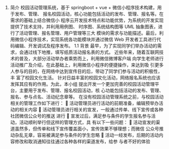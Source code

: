 1. 简介
校园活动管理系统，基于 springboot + vue + 微信小程序技术构建，用于发布、管理、
报名校园活动，核心功能包括活动的发布、管理、报名等。在需求的基础上结合微信小
程序云开发技术特点和功能优势，为系统的开发实现提供了技术支持，并利用用例图、
时序图、系统结构图等 UML 抽象图表，进行了活动管理、报名管理、用户管理等三大
模块的需求与功能描述。最后，利用微信小程序技术，实现系统各功能模块并通过微信
Web 开发者工具进行代码编辑、开发调试及程序发布。
1.1 背景
最早，为了实现同学们举办活动的需求，会通过线下地推，填写纸质活动报名表的方式。
近些年来，随着互联网技术的普及，大部分活动举办者乘势而上，利用微信微博客户端
向学生老师进行活动推广及介绍，在此基础上，利用微信小程序的便捷操作，来达到吸
引更多人参与的目的，在网络中达到宣传目的后，带动了同学们参与活动的积极性，丰
富了校园文化生活。
针对日益丰富的校园文化活动，网络报名系统也应该发挥其应有的作用。为此，本小组
提出开发一个更加完善的校园活动管理平台，主要用于发布、管理、报名校园活动，核
心功能包括活动的发布、管理、报名、参与点名、活动纪念章等。
在没有校园活动管理系统之前，与校园活动相关的管理工作如下进行：
 活动管理员进行活动的前期准备，编辑预举办活动的相关内容
 活动管理员进行相关的宣发，一般通过传单、线下宣传或各种社团微信公众号的推送
进行
 宣发过后，满足参与条件的学生报名参与活动，活动顺利举行但这样的管理方式，具
有以下一些问题：
 活动宣发的渠道虽然多，但传单和线下宣传覆盖面小，宣传效果不够理想；而微信
公众号推动杂乱无章，容易被满足参与条件的学生忽略
 活动一经发布，后期的活动内容修改和取消通知往往通过各种各样的渠道发布，给参
与者不好的体验
